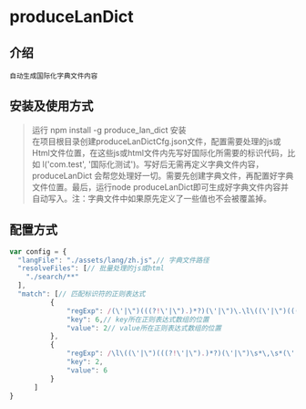 # produceLanDict
## 介绍
	自动生成国际化字典文件内容
## 安装及使用方式
> 运行 npm install -g produce_lan_dict 安装  
> 在项目根目录创建produceLanDictCfg.json文件，配置需要处理的js或Html文件位置，在这些js或html文件内先写好国际化所需要的标识代码，比如 l('com.test', '国际化测试')。写好后无需再定义字典文件内容，produceLanDict 
会帮您处理好一切。需要先创建字典文件，再配置好字典文件位置。最后，运行node produceLanDict即可生成好字典文件内容并自动写入。注：字典文件中如果原先定义了一些值也不会被覆盖掉。  
## 配置方式   
```javascript
var config = {
  "langFile": "./assets/lang/zh.js",// 字典文件路径
  "resolveFiles": [// 批量处理的js或html
    "./search/**"
  ],
  "match": [// 匹配标识符的正则表达式
          {
              "regExp": /(\'|\")(((?!\'|\").)*?)(\'|\")\.\l\((\'|\")(((?!\'|\").)*?)(\'|\")\)/,
              "key": 6,// key所在正则表达式数组的位置
              "value": 2// value所在正则表达式数组的位置
          },
          {
              "regExp": /\l\((\'|\")(((?!\'|\").)*?)(\'|\")\s*\,\s*(\'|\")(((?!\'|\").)*?)(\'|\")\)/,
              "key": 2,
              "value": 6
          }
      ]
}
```
